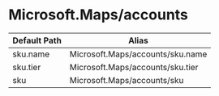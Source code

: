 # Microsoft.Maps/accounts

| Default Path | Alias |
|---|---|
| sku.name | Microsoft.Maps/accounts/sku.name |
| sku.tier | Microsoft.Maps/accounts/sku.tier |
| sku | Microsoft.Maps/accounts/sku |

